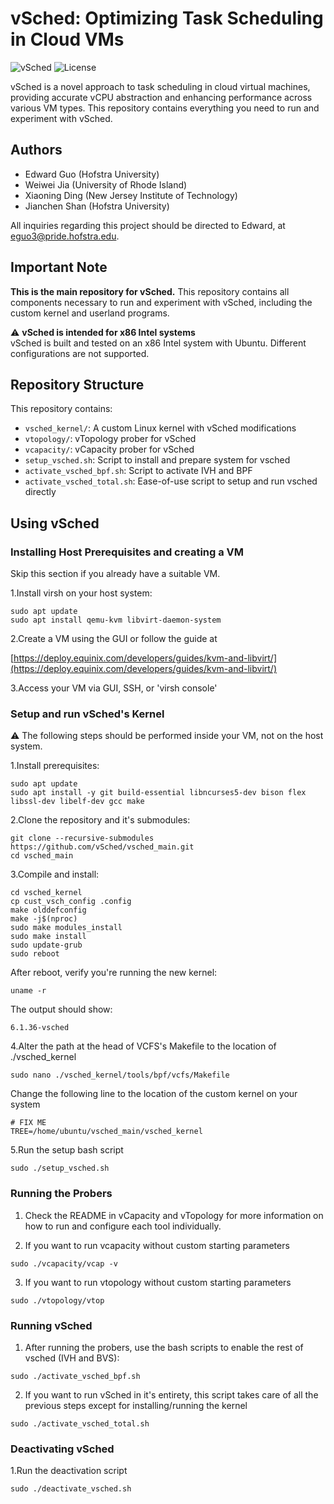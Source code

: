 # vSched: Optimizing Task Scheduling in Cloud VMs

![vSched](https://img.shields.io/badge/vSched-Main%20Repo-blue)
![License](https://img.shields.io/badge/License-Apache%202.0-green)

vSched is a novel approach to task scheduling in cloud virtual machines, providing accurate vCPU abstraction and enhancing performance across various VM types. This repository contains everything you need to run and experiment with vSched.

## Authors
- Edward Guo (Hofstra University)
- Weiwei Jia (University of Rhode Island)
- Xiaoning Ding (New Jersey Institute of Technology)
- Jianchen Shan (Hofstra University)

All inquiries regarding this project should be directed to Edward, at eguo3@pride.hofstra.edu.

## Important Note

**This is the main repository for vSched.** 
This repository contains all components necessary to run and experiment with vSched, including the custom kernel and userland programs.

⚠️ **vSched is intended for x86 Intel systems**  
vSched is built and tested on an x86 Intel system with Ubuntu. Different configurations are not supported.


## Repository Structure

This repository contains:

- `vsched_kernel/`: A custom Linux kernel with vSched modifications
- `vtopology/`: vTopology prober for vSched
- `vcapacity/`: vCapacity prober for vSched
- `setup_vsched.sh`: Script to install and prepare system for vsched
- `activate_vsched_bpf.sh`: Script to activate IVH and BPF
- `activate_vsched_total.sh`: Ease-of-use script to setup and run vsched directly


## Using vSched

### Installing Host Prerequisites and creating a VM

Skip this section if you already have a suitable VM.



1.Install virsh on your host system:


```
sudo apt update
sudo apt install qemu-kvm libvirt-daemon-system
```

2.Create a VM using the GUI or follow the guide at

[https://deploy.equinix.com/developers/guides/kvm-and-libvirt/](https://deploy.equinix.com/developers/guides/kvm-and-libvirt/)

3.Access your VM via GUI, SSH, or 'virsh console'


### Setup and run vSched's Kernel

⚠️ The following steps should be performed inside your VM, not on the host system. 


1.Install prerequisites:

```
sudo apt update
sudo apt install -y git build-essential libncurses5-dev bison flex libssl-dev libelf-dev gcc make
```


2.Clone the repository and it's submodules:

```
git clone --recursive-submodules https://github.com/vSched/vsched_main.git
cd vsched_main
```

3.Compile and install:

```
cd vsched_kernel
cp cust_vsch_config .config
make olddefconfig
make -j$(nproc)
sudo make modules_install
sudo make install
sudo update-grub
sudo reboot
```


After reboot, verify you're running the new kernel:

```
uname -r
```

The output should show:
```
6.1.36-vsched
```

4.Alter the path at the head of VCFS's Makefile to the location of ./vsched_kernel
```
sudo nano ./vsched_kernel/tools/bpf/vcfs/Makefile
```

Change the following line to the location of the custom kernel on your system
```
# FIX ME
TREE=/home/ubuntu/vsched_main/vsched_kernel
```

5.Run the setup bash script

```
sudo ./setup_vsched.sh
```


### Running the Probers


1. Check the README in vCapacity and vTopology for more information on how to run and configure each tool individually.

2. If you want to run vcapacity without custom starting parameters

```
sudo ./vcapacity/vcap -v
```

3. If you want to run vtopology without custom starting parameters

```
sudo ./vtopology/vtop 
```

### Running vSched

1. After running the probers, use the bash scripts to enable the rest of vsched (IVH and BVS):

```
sudo ./activate_vsched_bpf.sh
```

2. If you want to run vSched in it's entirety, this script takes care of all the previous steps except for installing/running the kernel

```
sudo ./activate_vsched_total.sh
```


### Deactivating vSched

1.Run the deactivation script 

```
sudo ./deactivate_vsched.sh
```






